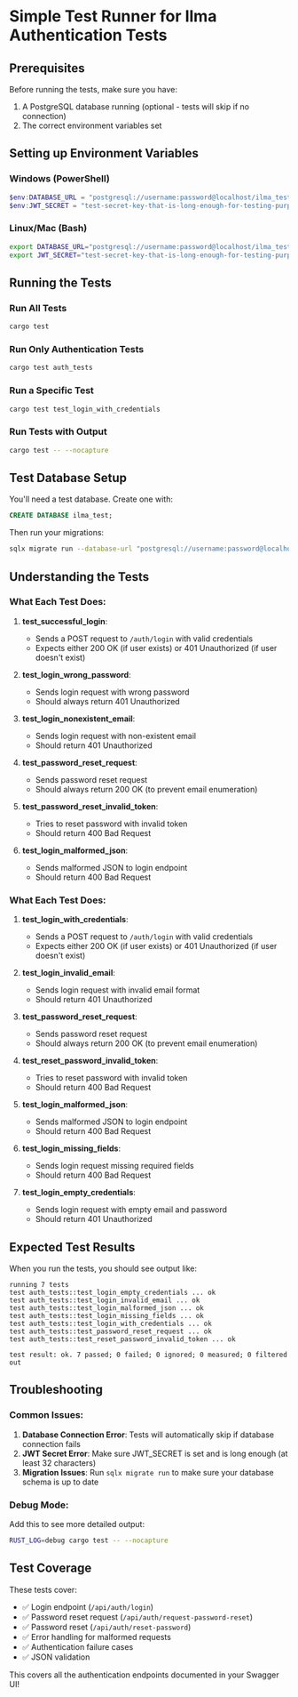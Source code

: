 # Simple Test Runner for Ilma Authentication Tests

## Prerequisites

Before running the tests, make sure you have:

1. A PostgreSQL database running (optional - tests will skip if no connection)
2. The correct environment variables set

## Setting up Environment Variables

### Windows (PowerShell)

```powershell
$env:DATABASE_URL = "postgresql://username:password@localhost/ilma_test"
$env:JWT_SECRET = "test-secret-key-that-is-long-enough-for-testing-purposes"
```

### Linux/Mac (Bash)

```bash
export DATABASE_URL="postgresql://username:password@localhost/ilma_test"
export JWT_SECRET="test-secret-key-that-is-long-enough-for-testing-purposes"
```

## Running the Tests

### Run All Tests

```bash
cargo test
```

### Run Only Authentication Tests

```bash
cargo test auth_tests
```

### Run a Specific Test

```bash
cargo test test_login_with_credentials
```

### Run Tests with Output

```bash
cargo test -- --nocapture
```

## Test Database Setup

You'll need a test database. Create one with:

```sql
CREATE DATABASE ilma_test;
```

Then run your migrations:

```bash
sqlx migrate run --database-url "postgresql://username:password@localhost/ilma_test"
```

## Understanding the Tests

### What Each Test Does:

1. **test_successful_login**:

   - Sends a POST request to `/auth/login` with valid credentials
   - Expects either 200 OK (if user exists) or 401 Unauthorized (if user doesn't exist)

2. **test_login_wrong_password**:

   - Sends login request with wrong password
   - Should always return 401 Unauthorized

3. **test_login_nonexistent_email**:

   - Sends login request with non-existent email
   - Should return 401 Unauthorized

4. **test_password_reset_request**:

   - Sends password reset request
   - Should always return 200 OK (to prevent email enumeration)

5. **test_password_reset_invalid_token**:

   - Tries to reset password with invalid token
   - Should return 400 Bad Request

6. **test_login_malformed_json**:

   - Sends malformed JSON to login endpoint
   - Should return 400 Bad Request

### What Each Test Does:

1. **test_login_with_credentials**:

   - Sends a POST request to `/auth/login` with valid credentials
   - Expects either 200 OK (if user exists) or 401 Unauthorized (if user doesn't exist)

2. **test_login_invalid_email**:

   - Sends login request with invalid email format
   - Should return 401 Unauthorized

3. **test_password_reset_request**:

   - Sends password reset request
   - Should always return 200 OK (to prevent email enumeration)

4. **test_reset_password_invalid_token**:

   - Tries to reset password with invalid token
   - Should return 400 Bad Request

5. **test_login_malformed_json**:

   - Sends malformed JSON to login endpoint
   - Should return 400 Bad Request

6. **test_login_missing_fields**:

   - Sends login request missing required fields
   - Should return 400 Bad Request

7. **test_login_empty_credentials**:
   - Sends login request with empty email and password
   - Should return 401 Unauthorized

## Expected Test Results

When you run the tests, you should see output like:

```
running 7 tests
test auth_tests::test_login_empty_credentials ... ok
test auth_tests::test_login_invalid_email ... ok
test auth_tests::test_login_malformed_json ... ok
test auth_tests::test_login_missing_fields ... ok
test auth_tests::test_login_with_credentials ... ok
test auth_tests::test_password_reset_request ... ok
test auth_tests::test_reset_password_invalid_token ... ok

test result: ok. 7 passed; 0 failed; 0 ignored; 0 measured; 0 filtered out
```

## Troubleshooting

### Common Issues:

1. **Database Connection Error**: Tests will automatically skip if database connection fails
2. **JWT Secret Error**: Make sure JWT_SECRET is set and is long enough (at least 32 characters)
3. **Migration Issues**: Run `sqlx migrate run` to make sure your database schema is up to date

### Debug Mode:

Add this to see more detailed output:

```bash
RUST_LOG=debug cargo test -- --nocapture
```

## Test Coverage

These tests cover:

- ✅ Login endpoint (`/api/auth/login`)
- ✅ Password reset request (`/api/auth/request-password-reset`)
- ✅ Password reset (`/api/auth/reset-password`)
- ✅ Error handling for malformed requests
- ✅ Authentication failure cases
- ✅ JSON validation

This covers all the authentication endpoints documented in your Swagger UI!
